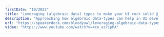 ```yaml
---
firstDate: "10/2022"
title: "Leveraging (algebraic data) types to make your UI rock solid @ nordic.js"
description: "Approaching how algebraic data-types can help in UI development."
url: "https://speakerdeck.com/bloodyowl/leveraging-algebraic-data-types-to-make-your-ui-rock-solid"
video: "https://www.youtube.com/watch?v=4co_az7ipMA"
---
```

